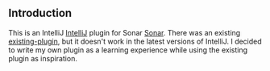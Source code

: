 Introduction
-----------

This is an IntelliJ [IntelliJ] plugin for Sonar [Sonar]. There was an existing [existing-plugin], but it doesn't work in the latest versions of IntelliJ. I decided to write my own plugin as a learning experience while using the existing plugin as inspiration.

[IntelliJ]: http://www.jetbrains.com/idea/
[Sonar]: http://www.sonarsource.org/
[existing-plugin]: http://docs.codehaus.org/display/SONAR/IntelliJ+IDEA+Plugin
